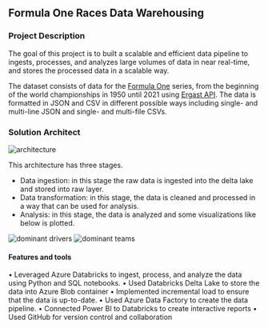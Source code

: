 ## Formula One Races Data Warehousing
### Project Description
The goal of this project is to built a scalable and efficient data pipeline to ingests, processes, and analyzes large volumes of data in near real-time, and stores the processed data in a scalable way.

The dataset consists of data for the <a href='https://en.wikipedia.org/wiki/Formula_One' method='Post'>Formula One</a> series, from the beginning of the world championships in 1950 until 2021 using <a href='http://ergast.com/mrd/'>Ergast API</a>. The data is formatted in JSON and CSV in different possible ways including single- and multi-line JSON and single- and multi-file CSVs.

### Solution Architect

![architecture](https://user-images.githubusercontent.com/51984649/231533779-744b1d92-8991-42f5-8461-0f83c54ebb76.PNG)

This architecture has three stages.
<ul>
  <li>Data ingestion: in this stage the raw data is ingested into the delta lake and stored into raw layer.</li>
  <li>Data transformation: in this stage, the data is cleaned and processed in a way that can be used for analysis.</li>
  <li>Analysis: in this stage, the data is analyzed and some visualizations like below is plotted.</li>
</ul>

![dominant drivers](https://user-images.githubusercontent.com/51984649/231537453-14870cec-32ef-4f72-8628-299ef98d88be.PNG)
![dominant teams](https://user-images.githubusercontent.com/51984649/231537480-3d6fb82c-bcf2-41dc-a6e2-2c933c5c75b7.PNG)

#### Features and tools
•	Leveraged Azure Databricks to ingest, process, and analyze the data using Python and SQL notebooks.
•	Used Databricks Delta Lake to store the data into Azure Blob container
•	Implemented incremental load to ensure that the data is up-to-date.
•	Used Azure Data Factory to create the data pipeline.
•	Connected Power BI to Databricks to create interactive reports
•	Used GitHub for version control and collaboration
